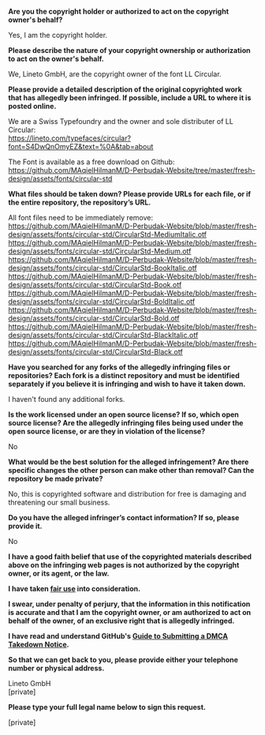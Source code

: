 **Are you the copyright holder or authorized to act on the copyright owner's behalf?**  
  
Yes, I am the copyright holder.  
  
**Please describe the nature of your copyright ownership or authorization to act on the owner's behalf.**  
  
We, Lineto GmbH, are the copyright owner of the font LL Circular.  
  
**Please provide a detailed description of the original copyrighted work that has allegedly been infringed. If possible, include a URL to where it is posted online.**  
  
We are a Swiss Typefoundry and the owner and sole distributer of LL Circular:  
https://lineto.com/typefaces/circular?font=S4DwQnOmyEZ&text=%0A&tab=about  
  
The Font is available as a free download on Github: https://github.com/MAqielHilmanM/D-Perbudak-Website/tree/master/fresh-design/assets/fonts/circular-std  
  
**What files should be taken down? Please provide URLs for each file, or if the entire repository, the repository’s URL.**  
  
All font files need to be immediately remove:  
https://github.com/MAqielHilmanM/D-Perbudak-Website/blob/master/fresh-design/assets/fonts/circular-std/CircularStd-MediumItalic.otf  
https://github.com/MAqielHilmanM/D-Perbudak-Website/blob/master/fresh-design/assets/fonts/circular-std/CircularStd-Medium.otf  
https://github.com/MAqielHilmanM/D-Perbudak-Website/blob/master/fresh-design/assets/fonts/circular-std/CircularStd-BookItalic.otf  
https://github.com/MAqielHilmanM/D-Perbudak-Website/blob/master/fresh-design/assets/fonts/circular-std/CircularStd-Book.otf  
https://github.com/MAqielHilmanM/D-Perbudak-Website/blob/master/fresh-design/assets/fonts/circular-std/CircularStd-BoldItalic.otf  
https://github.com/MAqielHilmanM/D-Perbudak-Website/blob/master/fresh-design/assets/fonts/circular-std/CircularStd-Bold.otf  
https://github.com/MAqielHilmanM/D-Perbudak-Website/blob/master/fresh-design/assets/fonts/circular-std/CircularStd-BlackItalic.otf  
https://github.com/MAqielHilmanM/D-Perbudak-Website/blob/master/fresh-design/assets/fonts/circular-std/CircularStd-Black.otf  
  
**Have you searched for any forks of the allegedly infringing files or repositories? Each fork is a distinct repository and must be identified separately if you believe it is infringing and wish to have it taken down.**  
  
I haven't found any additional forks.  
  
**Is the work licensed under an open source license? If so, which open source license? Are the allegedly infringing files being used under the open source license, or are they in violation of the license?**  
  
No  
  
**What would be the best solution for the alleged infringement? Are there specific changes the other person can make other than removal? Can the repository be made private?**  
  
No, this is copyrighted software and distribution for free is damaging and threatening our small business.  
  
**Do you have the alleged infringer’s contact information? If so, please provide it.**  
  
No  
  
**I have a good faith belief that use of the copyrighted materials described above on the infringing web pages is not authorized by the copyright owner, or its agent, or the law.**  
  
**I have taken <a href="https://www.lumendatabase.org/topics/22">fair use</a> into consideration.**  
  
**I swear, under penalty of perjury, that the information in this notification is accurate and that I am the copyright owner, or am authorized to act on behalf of the owner, of an exclusive right that is allegedly infringed.**  
  
**I have read and understand GitHub's <a href="https://help.github.com/articles/guide-to-submitting-a-dmca-takedown-notice/">Guide to Submitting a DMCA Takedown Notice</a>.**  
  
**So that we can get back to you, please provide either your telephone number or physical address.**  
  
Lineto GmbH  
[private]  
  
**Please type your full legal name below to sign this request.**  
  
[private]  
